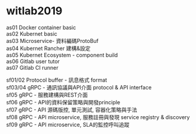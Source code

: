 # witlab2019

as01 Docker container basic  
as02 Kubernet basic  
as03 Microservice- 資料編碼ProtoBuf  
as04 Kubernet Rancher 建構&設定  
as05 Kubernet Ecosystem - component build  
as06 Gitlab user tutor  
as07 Gitlab CI runner  
  
sf01/02 Protocol buffer - 訊息格式 format  
sf03/04 gRPC - 通訊協議與API介面 protocol & API interface  
sf05 gRPC - 服務建構與REST介面  
sf06 gRPC - API的資料保留策略與開發principle  
sf07 gRPC - API 源碼版控, 單元測試, 容器化策略與手法  
sf08 gRPC - API microservice, 服務註冊與發現 service   registry & discovery  
sf09 gRPC - API microservice, SLA的監控呼叫追蹤  